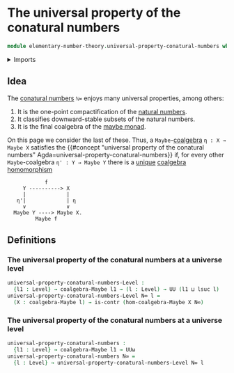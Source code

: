 # The universal property of the conatural numbers

```agda
module elementary-number-theory.universal-property-conatural-numbers where
```

<details><summary>Imports</summary>

```agda
open import foundation.coalgebras-maybe
open import foundation.contractible-types
open import foundation.dependent-products-contractible-types
open import foundation.morphisms-coalgebras-maybe
open import foundation.universe-levels
```

</details>

## Idea

The [conatural numbers](elementary-number-theory.conatural-numbers.md) `ℕ∞`
enjoys many universal properties, among others:

1. It is the one-point compactification of the
   [natural numbers](elementary-number-theory.natural-numbers.md).
2. It classifies downward-stable subsets of the natural numbers.
3. It is the final coalgebra of the [maybe monad](foundation-core.maybe.md).

On this page we consider the last of these. Thus, a
`Maybe`-[coalgebra](foundation.coalgebras-maybe.md) `η : X → Maybe X` satisfies
the
{{#concept "universal property of the conatural numbers" Agda=universal-property-conatural-numbers}}
if, for every other `Maybe`-coalgebra `η' : Y → Maybe Y` there is a
[unique](foundation-core.contractible-types.md)
[coalgebra homomorphism](foundation.morphisms-coalgebras-maybe.md)

```text
            f
     Y ----------> X
     |             |
   η'|             | η
     ∨             ∨
  Maybe Y ----> Maybe X.
         Maybe f
```

## Definitions

### The universal property of the conatural numbers at a universe level

```agda
universal-property-conatural-numbers-Level :
  {l1 : Level} → coalgebra-Maybe l1 → (l : Level) → UU (l1 ⊔ lsuc l)
universal-property-conatural-numbers-Level N∞ l =
  (X : coalgebra-Maybe l) → is-contr (hom-coalgebra-Maybe X N∞)
```

### The universal property of the conatural numbers at a universe level

```agda
universal-property-conatural-numbers :
  {l1 : Level} → coalgebra-Maybe l1 → UUω
universal-property-conatural-numbers N∞ =
  {l : Level} → universal-property-conatural-numbers-Level N∞ l
```
